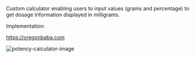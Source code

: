 Custom calculator enabling users to input values (grams and percentage) to get dosage information displayed in milligrams. 

Implementation:

https://oregonbaba.com

![potency-calculator-image](https://user-images.githubusercontent.com/25624304/48369187-713d2a80-e67b-11e8-9d6e-8e9ff667d7dd.png)

